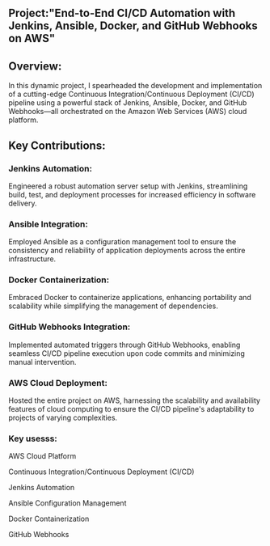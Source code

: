  <h2>Project:"End-to-End CI/CD Automation with Jenkins, Ansible, Docker, and GitHub Webhooks on AWS" </h2>

<h2>Overview:</h2>
<p>In this dynamic project, I spearheaded the development and implementation of a cutting-edge Continuous Integration/Continuous Deployment (CI/CD) pipeline using a powerful stack of Jenkins, Ansible, Docker, and GitHub Webhooks—all orchestrated on the Amazon Web Services (AWS) cloud platform.</p>


<h2>Key Contributions:</h2>
<h3>Jenkins Automation:</h3>
 <p> Engineered a robust automation server setup with Jenkins, streamlining build, test, and deployment processes for increased efficiency in software delivery.</p>

<h3>Ansible Integration: </h3>
<p>Employed Ansible as a configuration management tool to ensure the consistency and reliability of application deployments across the entire infrastructure.</p>

<h3>Docker Containerization:</h3>
<p>Embraced Docker to containerize applications, enhancing portability and scalability while simplifying the management of dependencies.</p>

<h3>GitHub Webhooks Integration:</h3> 
<p>Implemented automated triggers through GitHub Webhooks, enabling seamless CI/CD pipeline execution upon code commits and minimizing manual intervention.</p>


<h3>AWS Cloud Deployment: </h3>
<p>Hosted the entire project on AWS, harnessing the scalability and availability features of cloud computing to ensure the CI/CD pipeline's adaptability to projects of varying complexities.</p>

<h3>Key usesss:</h3>
<p>AWS Cloud Platform</p>
<p>Continuous Integration/Continuous Deployment (CI/CD)
<p>Jenkins Automation</p>
<p>Ansible Configuration Management</p>
<p>Docker Containerization</p>
<p>GitHub Webhooks</p>











